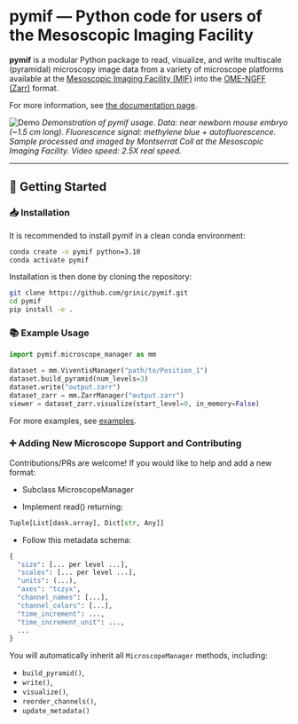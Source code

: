 # pymif — Python code for users of the Mesoscopic Imaging Facility

**pymif** is a modular Python package to read, visualize, and write multiscale (pyramidal) microscopy image data from a variety of microscope platforms available at the [Mesoscopic Imaging Facility (MIF)](https://www.embl.org/groups/mesoscopic-imaging-facility/) into the [OME-NGFF (Zarr)](https://ngff.openmicroscopy.org/) format.

For more information, see [the documentation page](https://grinic.github.io/pymif/).

![Demo](documentation/demo.gif)
*Demonstration of pymif usage. Data: near newborn mouse embryo (~1.5 cm long). Fluorescence signal: methylene blue + autofluorescence. Sample processed and imaged by Montserrat Coll at the Mesoscopic Imaging Facility. Video speed: 2.5X real speed.*

---

## 🚀 Getting Started

### 📥 Installation

It is recommended to install pymif in a clean conda environment:

```bash
conda create -n pymif python=3.10
conda activate pymif
```

Installation is then done by cloning the repository:

```bash
git clone https://github.com/grinic/pymif.git
cd pymif
pip install -e .
```

### 📚 Example Usage

```python
import pymif.microscope_manager as mm

dataset = mm.ViventisManager("path/to/Position_1")
dataset.build_pyramid(num_levels=3)
dataset.write("output.zarr")
dataset_zarr = mm.ZarrManager("output.zarr")
viewer = dataset_zarr.visualize(start_level=0, in_memory=False)
```

For more examples, see [examples](examples/).

### ➕ Adding New Microscope Support and Contributing

Contributions/PRs are welcome! If you would like to help and add a new format:

- Subclass MicroscopeManager

- Implement read() returning:

```python
Tuple[List[dask.array], Dict[str, Any]]
```

- Follow this metadata schema:

```python
{
  "size": [... per level ...],
  "scales": [... per level ...],
  "units": (...),
  "axes": "tczyx",
  "channel_names": [...],
  "channel_colors": [...],
  "time_increment": ...,
  "time_increment_unit": ...,
  ...
}
```

You will automatically inherit all `MicroscopeManager` methods, including:
- `build_pyramid()`, 
- `write()`, 
- `visualize()`,
- `reorder_channels()`,
- `update_metadata()`
